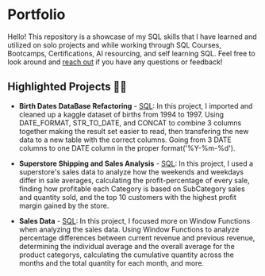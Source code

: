 # Portfolio

Hello! This repository is a showcase of my SQL skills that I have learned and utilized on solo projects and while working through SQL Courses, Bootcamps, Certifications, AI resourcing, and self learning SQL.
Feel free to look around and [reach out](https://www.linkedin.com/in/sabastian-moselle-8b5362206/) if you have any questions or feedback!

## Highlighted Projects 👨‍💻

* **Birth Dates DataBase Refactoring** -  [SQL](https://github.com/SabastianMoselle/SQL-Portfolio/blob/main/Birth_Dates): In this project, I imported and cleaned up a kaggle dataset of births from 1994 to 1997. Using DATE_FORMAT, STR_TO_DATE, and CONCAT to combine 3 columns together making the result set easier to read, then transfering the new data to a new table with the correct columns. Going from 3 DATE columns to one DATE column in the proper format('%Y-%m-%d').
  
* **Superstore Shipping and Sales Analysis** - [SQL](https://github.com/SabastianMoselle/SQL-Portfolio/blob/main/Superstore_Dateset): In this project, I used a superstore's sales data to analyze how the weekends and weekdays differ in sale averages, calculating the profit-percentage of every sale, finding how profitable each Category is based on SubCategory sales and quantity sold, and the top 10 customers with the highest profit margin gained by the store.
  
* **Sales Data** - [SQL](https://github.com/SabastianMoselle/SQL-Portfolio/blob/main/Sales_Dataset): In this project, I focused more on Window Functions when analyzing the sales data. Using Window Functions to analyze percentage differences between current revenue and previous revenue, determining the individual average and the overall average for the product categorys, calculating the cumulative quantity across the months and the total quantity for each month, and more.


<!-- ### Health Data Dashboard - [Tableau Dashboard](https://public.tableau.com/views/HealthcareData_16949079292280/Dashboard1?:language=en-US&publish=yes&:display_count=n&:origin=viz_share_link)
* **Data**: Health Sample Data
* **Audience**: Hospital Administrators and Executives -->
